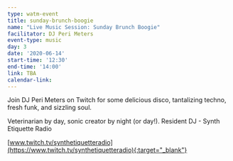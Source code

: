 ```yaml
---
type: watm-event
title: sunday-brunch-boogie
name: "Live Music Session: Sunday Brunch Boogie"
facilitator: DJ Peri Meters
event-type: music
day: 3
date: '2020-06-14'
start-time: '12:30'
end-time: '14:00'
link: TBA
calendar-link:
---
```


Join DJ Peri Meters on Twitch for some delicious disco, tantalizing techno, fresh funk, and sizzling soul.

Veterinarian by day, sonic creator by night (or day!). Resident DJ - Synth Etiquette Radio

[www.twitch.tv/synthetiquetteradio](https://www.twitch.tv/synthetiquetteradio){:target="_blank"}
